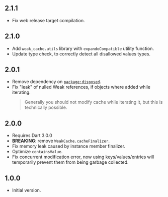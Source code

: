 ## 2.1.1

- Fix web release target compilation.

## 2.1.0

- Add `weak_cache.utils` library with `expandoCompatible` utility function.
- Update type check, to correctly detect all disallowed values types.

## 2.0.1

- Remove dependency on [`package:disposed`](https://pub.dev/packages/disposed).
- Fix "leak" of nulled Weak references, if objects where added while iterating.
  > Generally you should not modify cache while iterating it, but this is
  > technically possible.

## 2.0.0

- Requires Dart 3.0.0
- **BREAKING**: remove `WeakCache.cacheFinalizer`.
- Fix memory leak caused by instance member finalizer.
- Optimize `containsValue`.
- Fix concurrent modification error, now using keys/values/entries
  will temporarily prevent them from being garbage collected.

## 1.0.0

- Initial version.
